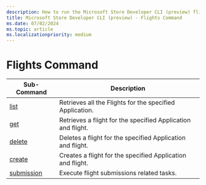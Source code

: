 ```yaml
---
description: How to run the Microsoft Store Developer CLI (preview) flights command.
title: Microsoft Store Developer CLI (preview) - Flights Command
ms.date: 07/02/2024
ms.topic: article
ms.localizationpriority: medium
---
```


# Flights Command

| Sub-Command                                                                                                     | Description          |
|-----------------------------------------------------------------------------------------------------------|----------------------|
| [list](./flights-list-command.md) | Retrieves all the Flights for the specified Application. |
| [get](./flights-get-command.md) | Retrieves a flight for the specified Application and flight. |
| [delete](./flights-delete-command.md) | Deletes a flight for the specified Application and flight. |
| [create](./flights-create-command.md) | Creates a flight for the specified Application and flight. |
| [submission](./flights-submission-command.md) | Execute flight submissions related tasks. |